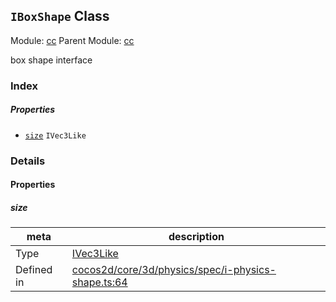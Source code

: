 ## `IBoxShape` Class



Module: [cc](../modules/cc.md)
Parent Module: [cc](../modules/cc.md)


box shape interface



### Index

##### Properties

  - [`size`](#size) `IVec3Like` 





### Details


#### Properties


##### size

> 

| meta | description |
|------|-------------|
| Type | <a href="../classes/IVec3Like.html" class="crosslink">IVec3Like</a> |
| Defined in | [cocos2d/core/3d/physics/spec/i-physics-shape.ts:64](https://github.com/cocos-creator/engine/blob/f7d50d63228ec3047fe054a2d1e1535e90da2bd1/cocos2d/core/3d/physics/spec/i-physics-shape.ts#L64) |






